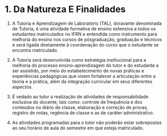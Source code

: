 # 1. Da Natureza E Finalidades

1. A Tutoria e Aprendizagem de Laboratório (TAL), doravante denominada de Tutoria, é uma atividade formativa de ensino extensiva a todos os estudantes matriculados no IFRN e entendida como instrumento para melhoria do ensino nos cursos de pósgraduação, graduação e técnicos e será ligada diretamente à coordenação do curso que o estudante se encontra matriculado.

2. A Tutoria será desenvolvida como estratégia institucional para a melhoria do processo ensino-aprendizagem do tutor e do estudante a ser assistido, por meio do estabelecimento de novas práticas e experiências pedagógicas que visem fortalecer a articulação entre a teoria e a prática, além da integração curricular em seus diferentes aspectos.

3. É vedado ao tutor a realização de atividades de responsabilidade exclusiva do docente, tais como: controle de frequência e dos conteúdos no diário de classe, elaboração e correção de provas, registro de notas, regência de classe e as de caráter administrativo.

4. As atividades programadas para o tutor não poderão estar sobrepostas ao seu horário de aula do semestre em que esteja
matriculado.    

